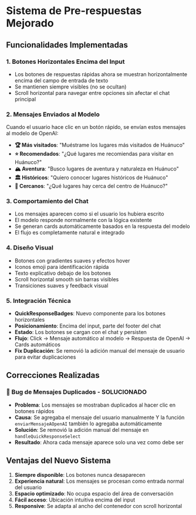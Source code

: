 # Sistema de Pre-respuestas Mejorado

## Funcionalidades Implementadas

### 1. **Botones Horizontales Encima del Input**
- Los botones de respuestas rápidas ahora se muestran horizontalmente encima del campo de entrada de texto
- Se mantienen siempre visibles (no se ocultan)
- Scroll horizontal para navegar entre opciones sin afectar el chat principal

### 2. **Mensajes Enviados al Modelo**
Cuando el usuario hace clic en un botón rápido, se envían estos mensajes al modelo de OpenAI:
- **🏆 Más visitados**: "Muéstrame los lugares más visitados de Huánuco"
- **⭐ Recomendados**: "¿Qué lugares me recomiendas para visitar en Huánuco?"
- **🏔️ Aventura**: "Busco lugares de aventura y naturaleza en Huánuco"
- **🏛️ Históricos**: "Quiero conocer lugares históricos de Huánuco"
- **📍 Cercanos**: "¿Qué lugares hay cerca del centro de Huánuco?"

### 3. **Comportamiento del Chat**
- Los mensajes aparecen como si el usuario los hubiera escrito
- El modelo responde normalmente con la lógica existente
- Se generan cards automáticamente basados en la respuesta del modelo
- El flujo es completamente natural e integrado

### 4. **Diseño Visual**
- Botones con gradientes suaves y efectos hover
- Iconos emoji para identificación rápida
- Texto explicativo debajo de los botones
- Scroll horizontal smooth sin barras visibles
- Transiciones suaves y feedback visual

### 5. **Integración Técnica**
- **QuickResponseBadges**: Nuevo componente para los botones horizontales
- **Posicionamiento**: Encima del input, parte del footer del chat
- **Estado**: Los botones se cargan con el chat y persisten
- **Flujo**: Click → Mensaje automático al modelo → Respuesta de OpenAI → Cards automáticos
- **Fix Duplicación**: Se removió la adición manual del mensaje de usuario para evitar duplicaciones

## Correcciones Realizadas

### **🐛 Bug de Mensajes Duplicados - SOLUCIONADO**
- **Problema**: Los mensajes se mostraban duplicados al hacer clic en botones rápidos
- **Causa**: Se agregaba el mensaje del usuario manualmente Y la función `enviarMensajeAOpenAI` también lo agregaba automáticamente
- **Solución**: Se removió la adición manual del mensaje en `handleQuickResponseSelect`
- **Resultado**: Ahora cada mensaje aparece solo una vez como debe ser

## Ventajas del Nuevo Sistema

1. **Siempre disponible**: Los botones nunca desaparecen
2. **Experiencia natural**: Los mensajes se procesan como entrada normal del usuario
3. **Espacio optimizado**: No ocupa espacio del área de conversación
4. **Fácil acceso**: Ubicación intuitiva encima del input
5. **Responsive**: Se adapta al ancho del contenedor con scroll horizontal
